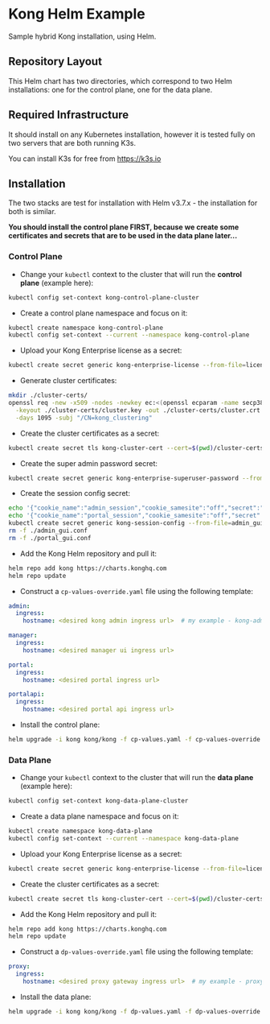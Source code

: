 # Kong Helm Example
Sample hybrid Kong installation, using Helm.

## Repository Layout
This Helm chart has two directories, which correspond to two Helm installations: one for the control plane, one for the data plane.

## Required Infrastructure
It should install on any Kubernetes installation, however it is tested fully on two servers that are both running K3s.

You can install K3s for free from https://k3s.io

## Installation
The two stacks are test for installation with Helm v3.7.x - the installation for both is similar.

**You should install the control plane FIRST, because we create some certificates and secrets that are to be used in the data plane later...**

### Control Plane
- Change your `kubectl` context to the cluster that will run the **control plane** (example here):

```sh
kubectl config set-context kong-control-plane-cluster
```

- Create a control plane namespace and focus on it:

```sh
kubectl create namespace kong-control-plane
kubectl config set-context --current --namespace kong-control-plane
```

- Upload your Kong Enterprise license as a secret:

```sh
kubectl create secret generic kong-enterprise-license --from-file=license=<license_json_file_path>
```

- Generate cluster certificates:

```sh
mkdir ./cluster-certs/
openssl req -new -x509 -nodes -newkey ec:<(openssl ecparam -name secp384r1) \
  -keyout ./cluster-certs/cluster.key -out ./cluster-certs/cluster.crt \
  -days 1095 -subj "/CN=kong_clustering"
```

- Create the cluster certificates as a secret:

```sh
kubectl create secret tls kong-cluster-cert --cert=$(pwd)/cluster-certs/cluster.crt --key=$(pwd)/cluster-certs//cluster.key
```

- Create the super admin password secret:

```sh
kubectl create secret generic kong-enterprise-superuser-password --from-literal=password=jackpassword
```

- Create the session config secret:

```sh
echo '{"cookie_name":"admin_session","cookie_samesite":"off","secret":"admin-secret-CHANGEME","cookie_secure":false,"storage":"kong"}' > admin_gui.conf
echo '{"cookie_name":"portal_session","cookie_samesite":"off","secret":"portal-secret-CHANGEME","cookie_secure":false,"storage":"kong"}' > portal_gui.conf
kubectl create secret generic kong-session-config --from-file=admin_gui_session_conf=admin_gui.conf --from-file=portal_session_conf=portal_gui.conf
rm -f ./admin_gui.conf
rm -f ./portal_gui.conf
```

- Add the Kong Helm repository and pull it:

```sh
helm repo add kong https://charts.konghq.com
helm repo update
```

- Construct a `cp-values-override.yaml` file using the following template:

```yaml
admin:
  ingress:
    hostname: <desired kong admin ingress url>  # my example - kong-admin.kong-cp.jackdomain

manager:
  ingress:
    hostname: <desired manager ui ingress url>

portal:
  ingress:
    hostname: <desired portal ingress url>

portalapi:
  ingress:
    hostname: <desired portal api ingress url>
```

- Install the control plane:

```sh
helm upgrade -i kong kong/kong -f cp-values.yaml -f cp-values-override.yaml
```

### Data Plane
- Change your `kubectl` context to the cluster that will run the **data plane** (example here):

```sh
kubectl config set-context kong-data-plane-cluster
```

- Create a data plane namespace and focus on it:

```sh
kubectl create namespace kong-data-plane
kubectl config set-context --current --namespace kong-data-plane
```

- Upload your Kong Enterprise license as a secret:

```sh
kubectl create secret generic kong-enterprise-license --from-file=license=<license_json_file_path>
```

- Create the cluster certificates as a secret:

```sh
kubectl create secret tls kong-cluster-cert --cert=$(pwd)/cluster-certs/cluster.crt --key=$(pwd)/cluster-certs/cluster.key
```

- Add the Kong Helm repository and pull it:

```sh
helm repo add kong https://charts.konghq.com
helm repo update
```

- Construct a `dp-values-override.yaml` file using the following template:

```yaml
proxy:
  ingress:
    hostname: <desired proxy gateway ingress url>  # my example - proxy.kong-dp.jackdomain
```

- Install the data plane:

```sh
helm upgrade -i kong kong/kong -f dp-values.yaml -f dp-values-override.yaml
```

